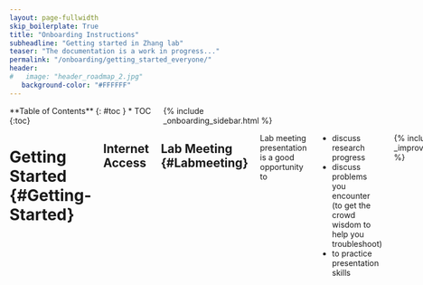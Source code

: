 ```yaml
---
layout: page-fullwidth
skip_boilerplate: True
title: "Onboarding Instructions"
subheadline: "Getting started in Zhang lab"
teaser: "The documentation is a work in progress..."
permalink: "/onboarding/getting_started_everyone/"
header:
#   image: "header_roadmap_2.jpg"
   background-color: "#FFFFFF"
---
```

<div class="row">
<div class="medium-4 columns" markdown="1">
<div class="panel radius" markdown="1">
**Table of Contents**
{: #toc }
*  TOC
{:toc}
</div>
{% include _onboarding_sidebar.html %} 
</div><!-- /.medium-4.columns -->



<div class="medium-8 columns" markdown="1">

# Getting Started   {#Getting-Started}

## Internet Access 

## Lab Meeting {#Labmeeting}
Lab meeting presentation is a good opportunity to
 * discuss research progress
 * discuss problems you encounter (to get the crowd wisdom to help you troubleshoot)
 * to practice presentation skills


{% include _improve_content.html %}
</div>
